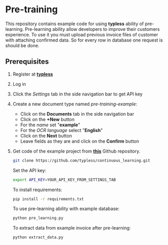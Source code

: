 # Pre-training
This repository contains example code for using __typless__ ability of pre-learning.
Pre-learning ability allow developers to improve their customers experience.
To use it you must upload previous invoice files of customer with attaching confirmed data.
So for every row in database one request is should be done.
## Prerequisites
1. Register at [__typless__](https://developers.typless.com)
2. Log in
3. Click the _Settings_ tab in the side navigation bar to get API key
4. Create a new document type named _pre-training-example_:
    * Click on the __Documents__ tab in the side navigation bar
    * Click on the __+New__ button
    * For the _name_ set "__example__"
    * For the _OCR language_ select "__English__"
    * Click on the __Next__ button
    * Leave fields as they are and click on the __Confirm__ button 
    
5. Get code of the example project from [__this__](https://github.com/typless/continuous_learning) Github repository.
    ```bash
    git clone https://github.com/typless/continuous_learning.git
    ```
    Set the API key:
    ```bash
    export API_KEY=YOUR_API_KEY_FROM_SETTINGS_TAB
    ```
    To install requirements:
    ```bash
    pip install -r requirements.txt
    ```
    To use pre-learning ability with example database:
    ```bash
    python pre_learning.py 
    ```
    
    To extract data from example invoice after pre-learning:
    ```bash
    python extract_data.py
    ```